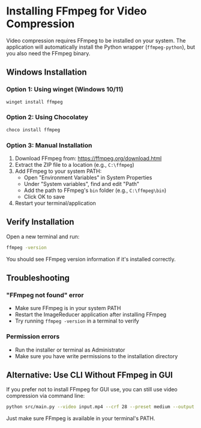 # Installing FFmpeg for Video Compression

Video compression requires FFmpeg to be installed on your system. The application will automatically install the Python wrapper (`ffmpeg-python`), but you also need the FFmpeg binary.

## Windows Installation

### Option 1: Using winget (Windows 10/11)
```powershell
winget install ffmpeg
```

### Option 2: Using Chocolatey
```powershell
choco install ffmpeg
```

### Option 3: Manual Installation
1. Download FFmpeg from: https://ffmpeg.org/download.html
2. Extract the ZIP file to a location (e.g., `C:\ffmpeg`)
3. Add FFmpeg to your system PATH:
   - Open "Environment Variables" in System Properties
   - Under "System variables", find and edit "Path"
   - Add the path to FFmpeg's `bin` folder (e.g., `C:\ffmpeg\bin`)
   - Click OK to save
4. Restart your terminal/application

## Verify Installation

Open a new terminal and run:
```bash
ffmpeg -version
```

You should see FFmpeg version information if it's installed correctly.

## Troubleshooting

### "FFmpeg not found" error
- Make sure FFmpeg is in your system PATH
- Restart the ImageReducer application after installing FFmpeg
- Try running `ffmpeg -version` in a terminal to verify

### Permission errors
- Run the installer or terminal as Administrator
- Make sure you have write permissions to the installation directory

## Alternative: Use CLI Without FFmpeg in GUI

If you prefer not to install FFmpeg for GUI use, you can still use video compression via command line:

```bash
python src/main.py --video input.mp4 --crf 28 --preset medium --output compressed.mp4
```

Just make sure FFmpeg is available in your terminal's PATH.
